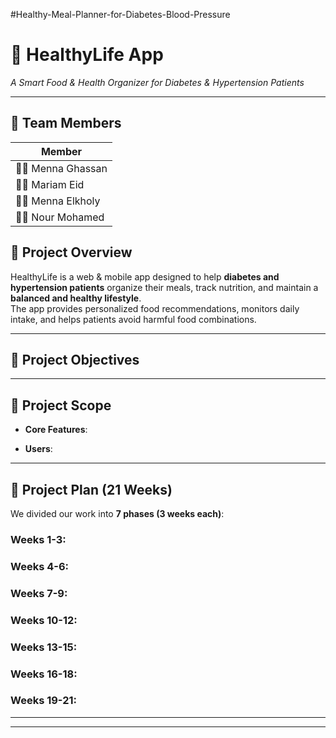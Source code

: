 #Healthy-Meal-Planner-for-Diabetes-Blood-Pressure
# 🍏 HealthyLife App  
*A Smart Food & Health Organizer for Diabetes & Hypertension Patients*

---

## 👥 Team Members
| Member|
|--------|
| 🧑‍💻 Menna Ghassan  |
| 🧑‍💻 Mariam Eid  |
| 🧑‍💻 Menna Elkholy |
| 🧑‍💻 Nour Mohamed |


## 📖 Project Overview
HealthyLife is a web & mobile app designed to help **diabetes and hypertension patients** organize their meals, track nutrition, and maintain a **balanced and healthy lifestyle**.  
The app provides personalized food recommendations, monitors daily intake, and helps patients avoid harmful food combinations.  

---

## 🎯 Project Objectives

---

## 📌 Project Scope
- **Core Features**:  
   

- **Users**:  
 
---

## 📅 Project Plan (21 Weeks)

We divided our work into **7 phases (3 weeks each)**:  

### Weeks 1-3:  

### Weeks 4-6: 


### Weeks 7-9:
 

### Weeks 10-12:
 

### Weeks 13-15: 


### Weeks 16-18: 
 

### Weeks 19-21:  

---


---
